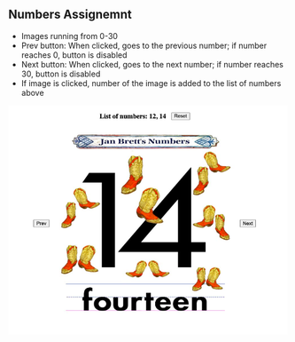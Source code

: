 ## Numbers Assignemnt

* Images running from 0-30
* Prev button: When clicked, goes to the previous number; if number reaches 0, button is disabled
* Next button: When clicked, goes to the next number; if number reaches 30, button is disabled
* If image is clicked, number of the image is added to the list of numbers above

![Numbers Assigment](/src/assets/Example.png)